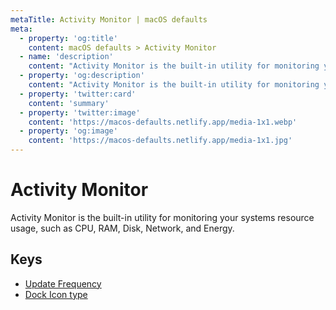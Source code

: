 ```yaml
---
metaTitle: Activity Monitor | macOS defaults
meta:
  - property: 'og:title'
    content: macOS defaults > Activity Monitor
  - name: 'description'
    content: "Activity Monitor is the built-in utility for monitoring your systems resource usage, such as\nCPU, RAM, Disk, Network, and Energy.\n"
  - property: 'og:description'
    content: "Activity Monitor is the built-in utility for monitoring your systems resource usage, such as\nCPU, RAM, Disk, Network, and Energy.\n"
  - property: 'twitter:card'
    content: 'summary'
  - property: 'twitter:image'
    content: 'https://macos-defaults.netlify.app/media-1x1.webp'
  - property: 'og:image'
    content: 'https://macos-defaults.netlify.app/media-1x1.jpg'
---
```


# Activity Monitor

Activity Monitor is the built-in utility for monitoring your systems resource usage, such as
CPU, RAM, Disk, Network, and Energy.

## Keys

- [Update Frequency](./updateperiod.html)
- [Dock Icon type](./icontype.html)
